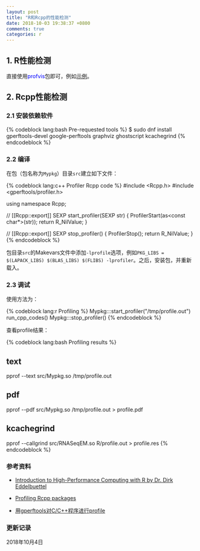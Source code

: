 ```yaml
---
layout: post
title: "R和Rcpp的性能检测"
date: 2018-10-03 19:38:37 +0800
comments: true
categories: r
---
```


## 1. R性能检测 ##

直接使用<span style="color: blue">profvis</span>包即可，例如[示例](https://rstudio.github.io/profvis/)。

## 2. Rcpp性能检测 ##

### 2.1 安装依赖软件 ###

{% codeblock lang:bash Pre-requested tools %}
$ sudo dnf install gperftools-devel google-perftools graphviz ghostscript kcachegrind
{% endcodeblock %} 

<!--more-->

### 2.2 编译 ###

在包（包名称为`Mypkg`）目录`src`建立如下文件：

{% codeblock lang:c++ Profiler Rcpp code %}
#include <Rcpp.h>
#include <gperftools/profiler.h>

using namespace Rcpp;

// [[Rcpp::export]]
SEXP start_profiler(SEXP str) {
  ProfilerStart(as<const char*>(str));
  return R_NilValue;
}

// [[Rcpp::export]]
SEXP stop_profiler() {
  ProfilerStop();
  return R_NilValue;
}
{% endcodeblock %} 

包目录`src`的Makevars文件中添加`-lprofile`选项，例如`PKG_LIBS = $(LAPACK_LIBS) $(BLAS_LIBS) $(FLIBS) -lprofiler`。之后，安装包，并重新载入。

### 2.3 调试 ###

使用方法为：

{% codeblock lang:r Profiling %}
Mypkg:::start_profiler("/tmp/profile.out")
run_cpp_codes()
Mypkg:::stop_profiler()
{% endcodeblock %} 

查看profile结果：

{% codeblock lang:bash Profiling results %}
## text
pprof --text src/Mypkg.so /tmp/profile.out

## pdf
pprof --pdf src/Mypkg.so /tmp/profile.out > profile.pdf

## kcachegrind
pprof --callgrind src/RNASeqEM.so R/profile.out > profile.res
{% endcodeblock %} 



### <a id="Ref">参考资料</a> ###

*  [Introduction to High-Performance Computing with R by Dr. Dirk Eddelbuettel](https://arxiv.org/abs/1104.3889)

* [Profiling Rcpp packages](https://minimallysufficient.github.io/r%20programming%20cpp/2018/02/16/profiling-rcpp-packages.html)

* [用gperftools对C/C++程序进行profile](https://airekans.github.io/cpp/2014/07/04/gperftools-profile)

### 更新记录 ###

2018年10月4日
